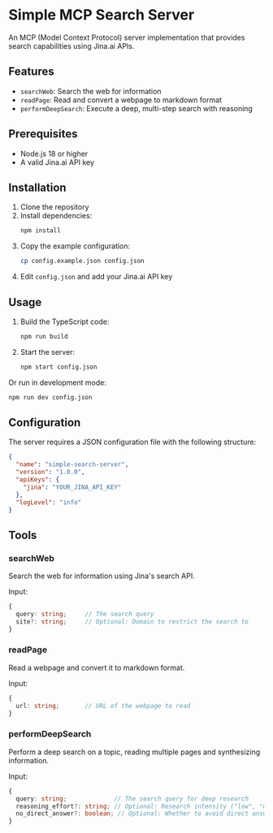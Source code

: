 # Simple MCP Search Server

An MCP (Model Context Protocol) server implementation that provides search capabilities using Jina.ai APIs.

## Features

- `searchWeb`: Search the web for information
- `readPage`: Read and convert a webpage to markdown format
- `performDeepSearch`: Execute a deep, multi-step search with reasoning

## Prerequisites

- Node.js 18 or higher
- A valid Jina.ai API key

## Installation

1. Clone the repository
2. Install dependencies:
   ```bash
   npm install
   ```
3. Copy the example configuration:
   ```bash
   cp config.example.json config.json
   ```
4. Edit `config.json` and add your Jina.ai API key

## Usage

1. Build the TypeScript code:
   ```bash
   npm run build
   ```

2. Start the server:
   ```bash
   npm start config.json
   ```

Or run in development mode:
```bash
npm run dev config.json
```

## Configuration

The server requires a JSON configuration file with the following structure:

```json
{
  "name": "simple-search-server",
  "version": "1.0.0",
  "apiKeys": {
    "jina": "YOUR_JINA_API_KEY"
  },
  "logLevel": "info"
}
```

## Tools

### searchWeb

Search the web for information using Jina's search API.

Input:
```typescript
{
  query: string;     // The search query
  site?: string;     // Optional: Domain to restrict the search to
}
```

### readPage

Read a webpage and convert it to markdown format.

Input:
```typescript
{
  url: string;       // URL of the webpage to read
}
```

### performDeepSearch

Perform a deep search on a topic, reading multiple pages and synthesizing information.

Input:
```typescript
{
  query: string;             // The search query for deep research
  reasoning_effort?: string; // Optional: Research intensity ("low", "medium", "high")
  no_direct_answer?: boolean; // Optional: Whether to avoid direct answers
}
``` 